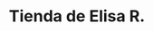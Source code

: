 ---
title: "Tienda de Elisa R."
url: /santa-cruz-de-la-sierra/tienda-de-elisa-r/
shop: comodidad
---